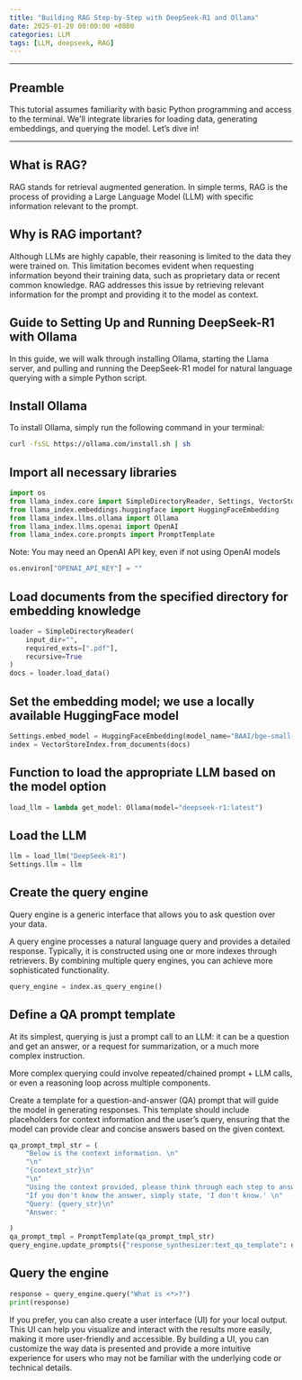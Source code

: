 ```yaml
---
title: "Building RAG Step-by-Step with DeepSeek-R1 and Ollama"
date: 2025-01-20 00:00:00 +0800
categories: LLM
tags: [LLM, deepseek, RAG]
---
```


---

## Preamble

This tutorial assumes familiarity with basic Python programming and access to the terminal. We'll integrate libraries for loading data, generating embeddings, and querying the model. Let’s dive in!

---

## What is RAG?

RAG stands for retrieval augmented generation. In simple terms, RAG is the process of providing a Large Language Model (LLM) with specific information relevant to the prompt.

## Why is RAG important?

Although LLMs are highly capable, their reasoning is limited to the data they were trained on. This limitation becomes evident when requesting information beyond their training data, such as proprietary data or recent common knowledge. RAG addresses this issue by retrieving relevant information for the prompt and providing it to the model as context.

## Guide to Setting Up and Running DeepSeek-R1 with Ollama

In this guide, we will walk through installing Ollama, starting the Llama server, and pulling and running the DeepSeek-R1 model for natural language querying with a simple Python script.


## Install Ollama

To install Ollama, simply run the following command in your terminal:

```bash
curl -fsSL https://ollama.com/install.sh | sh
```

## Import all necessary libraries

```python
import os
from llama_index.core import SimpleDirectoryReader, Settings, VectorStoreIndex
from llama_index.embeddings.huggingface import HuggingFaceEmbedding
from llama_index.llms.ollama import Ollama
from llama_index.llms.openai import OpenAI
from llama_index.core.prompts import PromptTemplate
```

Note: You may need an OpenAI API key, even if not using OpenAI models
```python
os.environ["OPENAI_API_KEY"] = ""
```

## Load documents from the specified directory for embedding knowledge

```python
loader = SimpleDirectoryReader(
    input_dir="",
    required_exts=[".pdf"],
    recursive=True
)
docs = loader.load_data()
```

## Set the embedding model; we use a locally available HuggingFace model

```python
Settings.embed_model = HuggingFaceEmbedding(model_name="BAAI/bge-small-en-v1.5")
index = VectorStoreIndex.from_documents(docs)
```

## Function to load the appropriate LLM based on the model option

```python
load_llm = lambda get_model: Ollama(model="deepseek-r1:latest")
```

## Load the LLM

```python
llm = load_llm("DeepSeek-R1")
Settings.llm = llm
```

## Create the query engine

Query engine is a generic interface that allows you to ask question over your data.

A query engine processes a natural language query and provides a detailed response. Typically, it is constructed using one or more indexes through retrievers. By combining multiple query engines, you can achieve more sophisticated functionality.

```python
query_engine = index.as_query_engine()
```

## Define a QA prompt template

At its simplest, querying is just a prompt call to an LLM: it can be a question and get an answer, or a request for summarization, or a much more complex instruction.

More complex querying could involve repeated/chained prompt + LLM calls, or even a reasoning loop across multiple components.

Create a template for a question-and-answer (QA) prompt that will guide the model in generating responses. This template should include placeholders for context information and the user’s query, ensuring that the model can provide clear and concise answers based on the given context.

```python
qa_prompt_tmpl_str = (
    "Below is the context information. \n"
    "\n"
    "{context_str}\n"
    "\n"
    "Using the context provided, please think through each step to answer the query clearly. \n"
    "If you don't know the answer, simply state, 'I don't know.' \n"
    "Query: {query_str}\n"
    "Answer: "

)
qa_prompt_tmpl = PromptTemplate(qa_prompt_tmpl_str)
query_engine.update_prompts({"response_synthesizer:text_qa_template": qa_prompt_tmpl})
```

## Query the engine

```python
response = query_engine.query("What is <*>?")
print(response)
```

If you prefer, you can also create a user interface (UI) for your local output. This UI can help you visualize and interact with the results more easily, making it more user-friendly and accessible. By building a UI, you can customize the way data is presented and provide a more intuitive experience for users who may not be familiar with the underlying code or technical details.